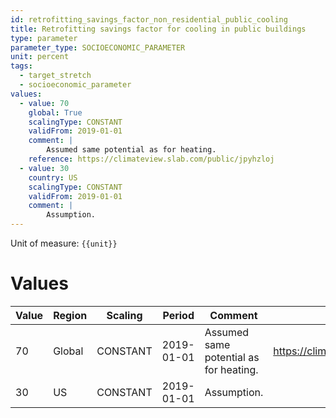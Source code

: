 ```yaml
---
id: retrofitting_savings_factor_non_residential_public_cooling
title: Retrofitting savings factor for cooling in public buildings
type: parameter
parameter_type: SOCIOECONOMIC_PARAMETER
unit: percent
tags:
  - target_stretch
  - socioeconomic_parameter
values:
  - value: 70
    global: True
    scalingType: CONSTANT
    validFrom: 2019-01-01
    comment: |
        Assumed same potential as for heating.
    reference: https://climateview.slab.com/public/jpyhzloj
  - value: 30
    country: US
    scalingType: CONSTANT
    validFrom: 2019-01-01
    comment: |
        Assumption.
---
```



Unit of measure: `{{unit}}`


# Values


| Value | Region | Scaling | Period | Comment | Reference |
|-------|--------|---------|--------|---------|-----------|
| 70 | Global | CONSTANT | 2019-01-01 | Assumed same potential as for heating. | https://climateview.slab.com/public/jpyhzloj |
| 30 | US | CONSTANT | 2019-01-01 | Assumption. |  |


